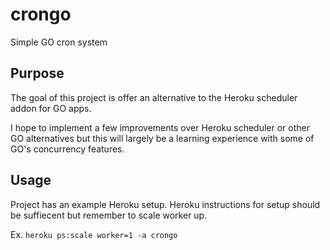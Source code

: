 # crongo
Simple GO cron system

## Purpose

The goal of this project is offer an alternative to the Heroku scheduler addon for GO apps.  

I hope to implement a few improvements over Heroku scheduler or other GO alternatives but
this will largely be a learning experience with some of GO's concurrency features.

## Usage 

Project has an example Heroku setup.  Heroku instructions for setup should be suffiecent but remember to scale worker up.

Ex. `heroku ps:scale worker=1 -a crongo`

